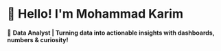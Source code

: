 # 👋 Hello! I'm Mohammad Karim

🎯 **Data Analyst | Turning data into actionable insights with dashboards, numbers & curiosity!**






